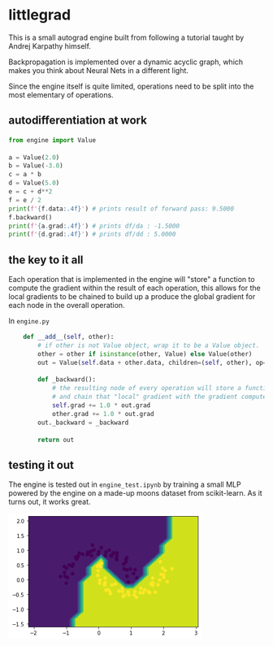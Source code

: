 # littlegrad

This is a small autograd engine built from following a tutorial taught by Andrej Karpathy himself. 

Backpropagation is implemented over a dynamic acyclic graph, which makes you think about Neural Nets in a different light.

Since the engine itself is quite limited, operations need to be split into the most elementary of operations.

## autodifferentiation at work

```python
from engine import Value

a = Value(2.0)
b = Value(-3.0)
c = a * b
d = Value(5.0)
e = c + d**2
f = e / 2
print(f'{f.data:.4f}') # prints result of forward pass: 9.5000
f.backward()
print(f'{a.grad:.4f}') # prints df/da : -1.5000
print(f'{d.grad:.4f}') # prints df/dd : 5.0000
```

## the key to it all

Each operation that is implemented in the engine will "store"
a function to compute the gradient within the result of each operation, this allows for the local gradients to be chained
to build up a produce the global gradient for each node in the overall operation.

In `engine.py`

```python
    def __add__(self, other):
        # if other is not Value object, wrap it to be a Value object.
        other = other if isinstance(other, Value) else Value(other)
        out = Value(self.data + other.data, children=(self, other), op='+')

        def _backward():
            # the resulting node of every operation will store a function to compute the gradient with respect to that operation
            # and chain that "local" gradient with the gradient computed from operations after it.
            self.grad += 1.0 * out.grad
            other.grad += 1.0 * out.grad
        out._backward = _backward       

        return out
```

## testing it out

The engine is tested out in `engine_test.ipynb` by training a small MLP powered by the engine on a made-up moons dataset from scikit-learn. As it turns out, it works great.

![binary classification](output.png)

